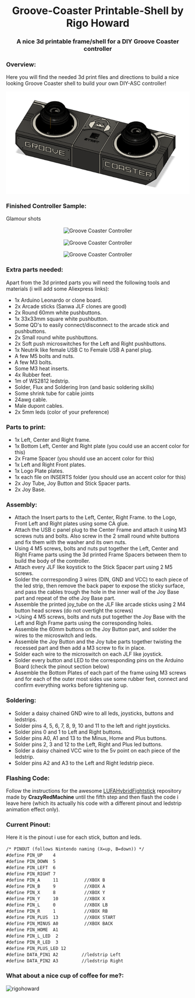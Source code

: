 <h1 align="center">Groove-Coaster Printable-Shell by Rigo Howard</h1>
<h3 align="center">A nice 3d printable frame/shell for a DIY Groove Coaster controller</h3>

<h3 align="left">Overview:</h3>
<p align="left">
Here you will find the needed 3d print files and directions to build a nice looking Groove Coaster shell to build your own DIY-ASC controller!</p>
<p align="center"><img align="center" src="https://github.com/RigoHoward/groove-coaster-printable-shell/blob/main/render.png" alt="Groove Coaster Controller" /></p>

<h3 align="left">Finished Controller Sample:</h3>
<p align="left">
Glamour shots</p>
<p align="center"><img align="center" src="https://github.com/RigoHoward/groove-coaster-printable-shell/blob/main/GC1.png" alt="Groove Coaster Controller" /></p>
<p align="center"><img align="center" src="https://github.com/RigoHoward/groove-coaster-printable-shell/blob/main/GC2.png" alt="Groove Coaster Controller" /></p>
<p align="center"><img align="center" src="https://github.com/RigoHoward/groove-coaster-printable-shell/blob/main/GC3.png" alt="Groove Coaster Controller" /></p>

<h3 align="left">Extra parts needed:</h3>
<p align="left">
Apart from the 3d printed parts you will need the following tools and materials (i will add some Aliexpress links):
  <ul>
  <li>1x Arduino Leonardo or clone board.</li>
  <li>2x Arcade sticks (Sanwa JLF clones are good)</li>
  <li>2x Round 60mm white pushbuttons.</li>
  <li>1x 33x33mm square white pushbutton.</li>
  <li>Some QD's to easily connect/disconnect to the arcade stick and pushbuttons.</li>
  <li>2x Small round white pushbuttons.</li>
  <li>2x Soft push microswitches for the Left and Right pushbuttons.</li>    
  <li>1x Neutrik like female USB C to Female USB A panel plug.</li>
  <li>A few M5 bolts and nuts.</li>
  <li>A few M3 bolts.</li>  
  <li>Some M3 heat inserts.</li>
  <li>4x Rubber feet.</li>
  <li>1m of WS2812 ledstrip.</li>
  <li>Solder, Flux and Soldering Iron (and basic soldering skills)</li>
  <li>Some shrink tube for cable joints</li>  
  <li>24awg cable.</li>
  <li>Male dupont cables.</li>  
  <li>2x 5mm leds (color of your preference)</li>  
  </ul>
</p>

<h3 align="left">Parts to print:</h3>
<p align="left">
  <ul>
  <li>1x Left, Center and Right frame.</li>
  <li>1x Bottom Left, Center and Right plate (you could use an accent color for this)</li>
  <li>2x Frame Spacer (you should use an accent color for this)</li>
  <li>1x Left and Right Front plates.</li>  
  <li>1x Logo Plate plates.</li> 
  <li>1x each file on INSERTS folder (you should use an accent color for this)</li>
  <li>2x Joy Tube, Joy Button and Stick Spacer parts.</li>
  <li>2x Joy Base.</li>
  </ul>
</p>

<h3 align="left">Assembly:</h3>
<p align="left">
    <ul>
    <li>Attach the Insert parts to the Left, Center, Right Frame. to the Logo, Front Left and Right plates using some CA glue.</li>      
    <li>Attach the USB c panel plug to the Center Frame and attach it using M3 screws nuts and bolts. Also screw in the 2 small round white buttons and fix them with the washer and its own nuts.</li>   
    <li>Using 4 M5 screws, bolts and nuts put together the Left, Center and Right Frame parts using the 3d printed Frame Spacers between them to build the body of the controller.</li> 
    <li>Attach every JLF like koystick to the Stick Spacer part using 2 M5 screws.</li>    
    <li>Solder the corrresponding 3 wires (DIN, GND and VCC) to each piece of the led strip, then remove the back paper to expose the sticky surface, and pass the cables trough the hole in the inner wall of the Joy Base part and repeat of the othe Joy Base part.</li> 
    <li>Assemble the printed joy_tube on the JLF like arcade sticks using 2 M4 button head screws (do not overtight the screws)</li>  
    <li>>Using 4 M5 screws, bolts and nuts put together the Joy Base with the Left and Righ Frame parts using the corresponding holes.</li>
    <li>Assemble the 60mm buttons on the Joy Button part, and solder the wires to the microswitch and leds.</li>
    <li>Assemble the Joy Button and the Joy tube parts together twisting the recessed part and then add a M3 screw to fix in place.</li>
    <li>Solder each wire to the microswitch on each JLF like joystick.</li>
    <li>Solder every button and LED to the corresponding pins on the Arduino Board (check the pinout section below)</li>
    <li>Assemble the Bottom Plates of each part of the frame using M3 screws and for each of the outer most sides use some rubber feet, connect and confirm everything works before tightening up.</li>
  </ul>

</p>

<h3 align="left">Soldering:</h3>
<p align="left">
  <ul>
    <li>Solder a daisy chained GND wire to all leds, joysticks, buttons and ledstrips.</li>
    <li>Solder pins 4, 5, 6, 7, 8, 9, 10 and 11 to the left and right joysticks.</li>
    <li>Solder pins 0 and 1 to Left and Right buttons.</li>
    <li>Solder pins A0, A1 and 13 to the Minus, Home and Plus buttons.</li>
    <li>Solder pins 2, 3 and 12 to the Left, Right and Plus led buttons.</li>
    <li>Solder a daisy chained VCC wire to the 5v point on each piece of the ledstrip.</li>
    <li>Solder pins A2 and A3 to the Left and Right ledstrip piece.</li>
  </ul>
</p>

<h3 align="left">Flashing Code:</h3>
<p align="left">
Follow the instructions for the awesome <a href="https://github.com/CrazyRedMachine/LUFAHybridFightstick?tab=readme-ov-file#building-instructions">LUFAHybridFightstick</a> repository made by <b>CrazyRedMachine</b> until the fifth step and then flash the code i leave here (which its actually his code with a different pinout and ledstrip animation effect only).
</p>

<h3 align="left">Current Pinout:</h3>
<p align="left">
Here it is the pinout i use for each stick, button and leds.
</p>
<code>/* PINOUT (follows Nintendo naming (X=up, B=down)) */
#define PIN_UP    4
#define PIN_DOWN  5
#define PIN_LEFT  6
#define PIN_RIGHT 7
#define PIN_A     11          //XBOX B
#define PIN_B     9           //XBOX A  
#define PIN_X     8           //XBOX Y
#define PIN_Y     10          //XBOX X     
#define PIN_L     0           //XBOX LB
#define PIN_R     1           //XBOX RB
#define PIN_PLUS  13          //XBOX START
#define PIN_MINUS A0          //XBOX BACK
#define PIN_HOME  A1
#define PIN_L_LED  2
#define PIN_R_LED  3
#define PIN_PLUS_LED 12
#define DATA_PIN1 A2         //ledstrip Left
#define DATA_PIN2 A3         //ledstrip Right
</code>

<h3 align="left">What about a nice cup of coffee for me?:</h3>
<p><a href="https://www.buymeacoffee.com/rigohoward"> <img align="left" src="https://cdn.buymeacoffee.com/buttons/v2/default-yellow.png" height="50" width="210" alt="rigohoward" /></a></p><br><br>
